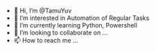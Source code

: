 - 👋 Hi, I’m @TamuYuv
- 👀 I’m interested in Automation of Regular Tasks
- 🌱 I’m currently learning Python, Powershell
- 💞️ I’m looking to collaborate on ...
- 📫 How to reach me ...

<!---
TamuYuv/TamuYuv is a ✨ special ✨ repository because its `README.md` (this file) appears on your GitHub profile.
You can click the Preview link to take a look at your changes.
--->
